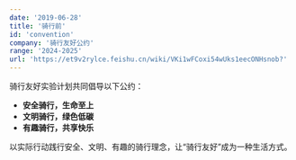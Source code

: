 ```yaml
---
date: '2019-06-28'
title: '骑行前'
id: 'convention'
company: '骑行友好公约'
range: '2024-2025'
url: 'https://et9v2rylce.feishu.cn/wiki/VKi1wFCoxi54wUks1eecONHsnob?'
---
```

骑行友好实验计划共同倡导以下公约：
- **安全骑行，生命至上**
- **文明骑行，绿色低碳**
- **有趣骑行，共享快乐**

以实际行动践行安全、文明、有趣的骑行理念，让“骑行友好”成为一种生活方式。

